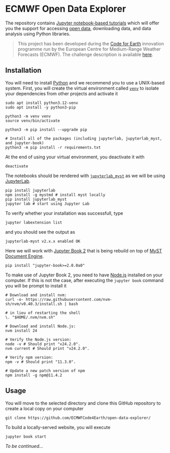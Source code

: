 # ECMWF Open Data Explorer

The repository contains [Jupyter notebook-based tutorials](https://ecmwfcode4earth.github.io/open-data-explorer/) which will offer you the support for accessing [open data](https://confluence.ecmwf.int/display/DAC/ECMWF+open+data%3A+real-time+forecasts+from+IFS+and+AIFS), downloading data, and data analysis using Python libraries.

> This project has been developed during the [Code for Earth](https://codeforearth.ecmwf.int/) innovation programme run by the European Centre for Medium-Range Weather Forecasts (ECMWF). The challenge description is available [here](https://github.com/ECMWFCode4Earth/Challenges_2025/issues/7).

## Installation
You will need to install [Python](https://www.python.org/downloads/) and we recommend you to use a UNIX-based system. First, you will create the virtual environment called [`venv`](https://docs.python.org/3.12/library/venv.html) to isolate your dependencies from other projects and activate it
```
sudo apt install python3.12-venv
sudo apt install -y python3-pip

python3 -m venv venv 
source venv/bin/activate

python3 -m pip install --upgrade pip

# Install all of the packages (including jupyterlab, jupyterlab_myst, and jupyter-book)
python3 -m pip install -r requirements.txt
```
At the end of using your virtual environment, you deactivate it with
```
deactivate
```
The notebooks should be rendered with [`jupyterlab_myst`](https://mystmd.org/guide/quickstart-jupyter-lab-myst) as we will be using [JupyterLab](https://jupyterlab.readthedocs.io/en/latest/).
```
pip install jupyterlab
npm install -g mystmd # install myst locally
pip install jupyterlab_myst
jupyter lab # start using Jupyter Lab
```
To verify whether your installation was successfull, type
```
jupyter labextension list
```
and you should see the output as
```
jupyterlab-myst v2.x.x enabled OK
```
Here we will work with [Jupyter Book 2](https://next.jupyterbook.org/) that is being rebuild on top of [MyST Document Engine](https://mystmd.org/).
```
pip install "jupyter-book>=2.0.0a0"
```
To make use of Jupyter Book 2, you need to have [Node.js](https://nodejs.org/en/download) installed on your computer. If this is not the case, after executing the `jupyter book` command you will be prompt to install it
```
# Download and install nvm:
curl -o- https://raw.githubusercontent.com/nvm-sh/nvm/v0.40.3/install.sh | bash

# in lieu of restarting the shell
\. "$HOME/.nvm/nvm.sh"

# Download and install Node.js:
nvm install 24

# Verify the Node.js version:
node -v # Should print "v24.2.0".
nvm current # Should print "v24.2.0".

# Verify npm version:
npm -v # Should print "11.3.0".

# Update a new patch version of npm
npm install -g npm@11.4.2
```

## Usage
You will move to the selected directory and clone this GitHub repository to create a local copy on your computer
```
git clone https://github.com/ECMWFCode4Earth/open-data-explorer/
```
To build a locally-served website, you will execute
```
jupyter book start
```

*To be continued...*
